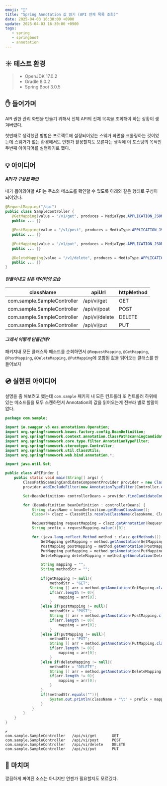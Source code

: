 ```yaml
---
emoji: "📖"
title: "Spring Annotation 값 읽기 (API 전체 목록 조회)"
date: 2025-04-03 16:30:00 +0900
update: 2025-04-03 16:30:00 +0900
tags:
   - spring
   - springboot
   - annotation
---
```


## ☀️ 테스트 환경
> - OpenJDK 17.0.2
> - Gradle 8.0.2
> - Spring Boot 3.0.5

## ✋ 들어가며
API 권한 관리 화면을 만들기 위해서 전체 API의 전체 목록을 조회해야 하는 상황이 생겨버렸다.

첫번째로 생각했던 방법은 프로젝트에 설정되어있는 스웨거 화면을 크롤링하는 것이었는데 스웨거가 없는 환경에서도 언젠가 활용할지도 모른다는 생각에 이 포스팅의 목적인 두번째 아이디어를 실행하기로 했다.

## 💡 아이디어

#### ***API가 구성된 패턴***
내가 뽑아와야할 API는 주소와 메소드를 확인할 수 있도록 아래와 같은 형태로 구성이 되어있다.
```java
@RequestMapping("/api")
public class SampleController {
   @GetMapping(value = "/v1/get", produces = MediaType.APPLICATION_JSON_VALUE)
   public ... {}
    
   @PostMapping(value = "/v1/post", produces = MediaType.APPLICATION_JSON_VALUE)
   public ... {}
   
   @PutMapping(value = "/v1/put", produces = MediaType.APPLICATION_JSON_VALUE)
   public ... {}
    
   @DeleteMapping(value = "/v1/delete", produces = MediaType.APPLICATION_JSON_VALUE)
   public ... {}
}
```

#### ***만들어내고 싶은 데이터의 모습***

| className                   | apiUrl         | httpMethod |
|-----------------------------|----------------|------------|
| com.sample.SampleController | /api/vi/get    | GET        |
| com.sample.SampleController | /api/vi/post   | POST       |
| com.sample.SampleController | /api/vi/delete | DELETE     |
| com.sample.SampleController | /api/vi/put    | PUT        |

#### ***그래서 어떻게 만들건데?***
패키지내 모든 클래스와 메소드를 순회하면서
`@RequestMapping`, `@GetMapping`, `@PostMapping`, `@DeleteMapping`, `@PutMapping`에 포함된 값을 읽어오는 클래스를 만들어보자


## 💿 실현된 아이디어
설명을 좀 해보려고 했는데 `com.sample` 패키지 내 모든 컨트롤러 또 컨트롤러 하위에 있는 메소드들을 모두 스캔하면서
Annotation의 값을 읽어오는게 전부라 별로 할말이 없다.

```java
package com.sample;

import io.swagger.v3.oas.annotations.Operation;
import org.springframework.beans.factory.config.BeanDefinition;
import org.springframework.context.annotation.ClassPathScanningCandidateComponentProvider;
import org.springframework.core.type.filter.AnnotationTypeFilter;
import org.springframework.stereotype.Controller;
import org.springframework.util.ClassUtils;
import org.springframework.web.bind.annotation.*;

import java.util.Set;

public class APIFinder {
    public static void main(String[] args) {
        ClassPathScanningCandidateComponentProvider provider = new ClassPathScanningCandidateComponentProvider(false);
        provider.addIncludeFilter(new AnnotationTypeFilter(Controller.class));

        Set<BeanDefinition> controllerBeans = provider.findCandidateComponents("com.sample");

        for (BeanDefinition beanDefinition : controllerBeans) {
            String className = beanDefinition.getBeanClassName();
            Class<?> clazz = ClassUtils.resolveClassName(className, ClassUtils.getDefaultClassLoader());

            RequestMapping requestMapping = clazz.getAnnotation(RequestMapping.class);
            String prefix = requestMapping.value()[0];

            for (java.lang.reflect.Method method : clazz.getMethods()) {
                GetMapping getMapping = method.getAnnotation(GetMapping.class);
                PostMapping postMapping = method.getAnnotation(PostMapping.class);
                PutMapping putMapping = method.getAnnotation(PutMapping.class);
                DeleteMapping deleteMapping = method.getAnnotation(DeleteMapping.class);

                String mapping = "";
                String methodStr = "";
                
                if(getMapping != null){
                    methodStr = "GET";
                    String [] arr = method.getAnnotation(GetMapping.class).value();
                    if(arr.length != 0){
                        mapping = arr[0];
                    }
                }else if(postMapping != null){
                    methodStr = "POST";
                    String [] arr = method.getAnnotation(PostMapping.class).value();
                    if(arr.length != 0){
                        mapping = arr[0];
                    }
                }else if(putMapping != null){
                    methodStr = "PUT";
                    String [] arr = method.getAnnotation(PutMapping.class).value();
                    if(arr.length != 0){
                        mapping = arr[0];
                    }
                }else if(deleteMapping != null){
                    methodStr = "DELETE";
                    String [] arr = method.getAnnotation(DeleteMapping.class).value();
                    if(arr.length != 0){
                        mapping = arr[0];
                    }
                }
                if(!methodStr.equals("")){
                    System.out.println(className + "\t" + prefix + mapping + "\t" + methodStr);
                }
            }
        }
    }
}
```

```shell
✔
com.sample.SampleController   /api/vi/get       GET
com.sample.SampleController   /api/vi/post      POST
com.sample.SampleController   /api/vi/delete    DELETE
com.sample.SampleController   /api/vi/put       PUT
```

## 👋 마치며
깔끔하게 짜여진 소스는 아니지만 언젠가 필요할지도 모르겠다.

